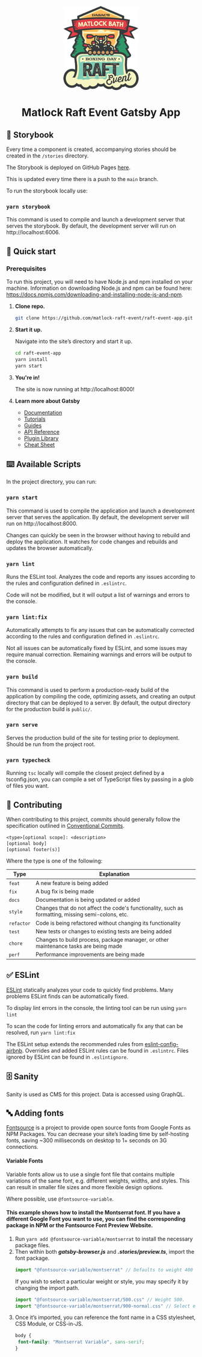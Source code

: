 <p align="center">
<img alt="Logo" src="./src/assets/images/logo.png" width="200" />
</p>
<h1 align="center">
   Matlock Raft Event Gatsby App
</h1>

## 🎨 Storybook

Every time a component is created, accompanying stories should be created in the `/stories` directory.

The Storybook is deployed on GitHub Pages [here](https://matlock-raft-event.github.io/raft-event-app/).

This is updated every time there is a push to the `main` branch.

To run the storybook locally use:

### `yarn storybook`

This command is used to compile and launch a development server that serves the storybook. By
default, the development server will run on http://localhost:6006.

## 🚀 Quick start

### Prerequisites

To run this project, you will need to have Node.js and npm installed on your machine. Information on downloading Node.js
and npm can be found here: https://docs.npmjs.com/downloading-and-installing-node-js-and-npm.

1. **Clone repo.**

   ```sh
   git clone https://github.com/matlock-raft-event/raft-event-app.git
   ```

2. **Start it up.**

   Navigate into the site’s directory and start it up.
   ```sh
   cd raft-event-app
   yarn install
   yarn start
   ```

3. **You're in!**

   The site is now running at http://localhost:8000!


4. **Learn more about Gatsby**

    - [Documentation](https://www.gatsbyjs.com/docs/?utm_source=starter&utm_medium=readme&utm_campaign=minimal-starter-ts)
    - [Tutorials](https://www.gatsbyjs.com/tutorial/?utm_source=starter&utm_medium=readme&utm_campaign=minimal-starter-ts)
    - [Guides](https://www.gatsbyjs.com/tutorial/?utm_source=starter&utm_medium=readme&utm_campaign=minimal-starter-ts)
    - [API Reference](https://www.gatsbyjs.com/docs/api-reference/?utm_source=starter&utm_medium=readme&utm_campaign=minimal-starter-ts)
    - [Plugin Library](https://www.gatsbyjs.com/plugins?utm_source=starter&utm_medium=readme&utm_campaign=minimal-starter-ts)
    - [Cheat Sheet](https://www.gatsbyjs.com/docs/cheat-sheet/?utm_source=starter&utm_medium=readme&utm_campaign=minimal-starter-ts)

## ⌨️ Available Scripts

In the project directory, you can run:

### `yarn start`

This command is used to compile the application and launch a development server that serves the application. By
default, the development server will run on http://localhost:8000.

Changes can quickly be seen in the browser without having to rebuild and deploy the application. It watches for code
changes and rebuilds and updates the browser automatically.

### `yarn lint`

Runs the ESLint tool. Analyzes the code and reports any issues according to the rules and configuration defined
in `.eslintrc`.

Code will not be modified, but it will output a list of warnings and errors to the console.

### `yarn lint:fix`

Automatically attempts to fix any issues that can be automatically corrected according to the rules and configuration
defined in `.eslintrc`.

Not all issues can be automatically fixed by ESLint, and some issues may require manual correction. Remaining warnings
and errors will be output to the console.

### `yarn build`

This command is used to perform a production-ready build of the application by compiling the code, optimizing assets,
and creating an output directory that can be deployed to a server. By default, the output directory for the production
build is `public/`.

### `yarn serve`

Serves the production build of the site for testing prior to deployment. Should be run from the project root.

### `yarn typecheck`

Running `tsc` locally will compile the closest project defined by a tsconfig.json, you can compile a set of TypeScript
files by passing in a glob of files you want.

## 📃 Contributing

When contributing to this project, commits should generally follow the specification outlined
in [Conventional Commits](https://www.conventionalcommits.org/en/v1.0.0/#summary).

```text
<type>[optional scope]: <description>
[optional body]
[optional footer(s)]
```

Where the type is one of the following:

| Type       | Explanation                                                                                        |
|------------|----------------------------------------------------------------------------------------------------|
| `feat`     | A new feature is being added                                                                       |
| `fix`      | A bug fix is being made                                                                            |
| `docs`     | Documentation is being updated or added                                                            |
| `style`    | Changes that do not affect the code's functionality, such as formatting, missing semi-colons, etc. |
| `refactor` | Code is being refactored without changing its functionality                                        |
| `test`     | New tests or changes to existing tests are being added                                             |
| `chore`    | Changes to build process, package manager, or other maintenance tasks are being made               |
| `perf`     | Performance improvements are being made                                                            |

## ✅ ESLint

[ESLint](https://eslint.org) statically analyzes your code to quickly find problems. Many problems ESLint finds can be
automatically fixed.

To display lint errors in the console, the linting tool can be run using `yarn lint`

To scan the code for linting errors and automatically fix any that can be resolved, run `yarn lint:fix`

The ESLint setup extends the recommended rules
from [eslint-config-airbnb](https://www.npmjs.com/package/eslint-config-airbnb). Overrides and added
ESLint rules can be found in `.eslintrc`.
Files ignored by ESLint can be found in `.eslintignore`.

## 🗄️ Sanity

Sanity is used as CMS for this project. Data is accessed using GraphQL.

## 🔤 Adding fonts

[Fontsource](https://fontsource.org/fonts) is a project to provide open source fonts from Google Fonts as NPM Packages.
You can decrease your site’s loading time by self-hosting fonts, saving ~300 milliseconds on desktop to 1+ seconds on 3G
connections.

#### Variable Fonts

Variable fonts allow us to use a single font file that contains multiple variations of the same font, e.g. different
weights, widths, and styles. This can result in smaller file sizes and more flexible design options.

Where possible, use `@fontsource-variable`.

#### This example shows how to install the Montserrat font. If you have a different Google Font you want to use, you can find the corresponding package in NPM or the Fontsource Font Preview Website.

1. Run `yarn add @fontsource-variable/montserrat` to install the necessary package files.
2. Then within both _**gatsby-browser.js**_ and _**.stories/preview.ts**_, import the font package.
   ```js
   import "@fontsource-variable/montserrat" // Defaults to weight 400 with normal variant.
   ```
   If you wish to select a particular weight or style, you may specify it by changing the import path.
   ```js
   import "@fontsource-variable/montserrat/500.css" // Weight 500.
   import "@fontsource-variable/montserrat/900-normal.css" // Select either normal or italic.
   ```
3. Once it’s imported, you can reference the font name in a CSS stylesheet, CSS Module, or CSS-in-JS.
   ```css
   body {
    font-family: "Montserrat Variable", sans-serif;
   }
   ```
